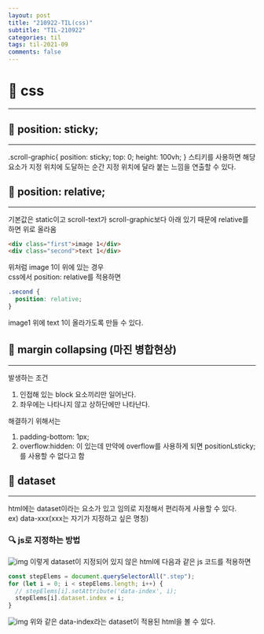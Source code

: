 ```yaml
---
layout: post
title: "210922-TIL(css)"
subtitle: "TIL-210922"
categories: til
tags: til-2021-09
comments: false
---
```


# 🌟 css

---

## 🌟 position: sticky;

---

.scroll-graphic{
position: sticky;
top: 0;
height: 100vh;
}
스티키를 사용하면 해당 요소가 지정 위치에 도달하는 순간 지정 위치에 달라 붙는 느낌을 연출할 수 있다.

## 🌟 position: relative;

---

기본값은 static이고 scroll-text가 scroll-graphic보다 아래 있기 때문에 relative를 하면 위로 올라옴

```html
<div class="first">image 1</div>
<div class="second">text 1</div>
```

위처럼 image 1이 위에 있는 경우  
css에서 position: relative를 적용하면

```css
.second {
  position: relative;
}
```

image1 위에 text 1이 올라가도록 만들 수 있다.

## 🌟 margin collapsing (마진 병합현상)

---

발생하는 조건

1. 인접해 있는 block 요소끼리만 일어난다.
2. 좌우에는 나타나지 않고 상하단에만 나타난다.

해결하기 위해서는

1. padding-bottom: 1px;
2. overflow:hidden:
   이 있는데 만약에 overflow를 사용하게 되면 positionLsticky;를 사용할 수 없다고 함

## 🌟 dataset

---

html에는 dataset이라는 요소가 있고 임의로 지정해서 편리하게 사용할 수 있다.  
ex) data-xxx(xxx는 자기가 지정하고 싶은 명칭)

### 🔍 js로 지정하는 방법

![img](https://i.imgur.com/HdTpJ7i.png)
이렇게 dataset이 지정되어 있지 않은 html에 다음과 같은 js 코드를 적용하면

```js
const stepElems = document.querySelectorAll(".step");
for (let i = 0; i < stepElems.length; i++) {
  // stepElems[i].setAttribute('data-index', i);
  stepElems[i].dataset.index = i;
}
```

![img](https://i.imgur.com/vGI68do.png)
위와 같은 data-index라는 dataset이 적용된 html을 볼 수 있다.
